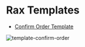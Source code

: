 # Rax Templates

* [Confirm Order Template](./template-confirm-order)

![template-confirm-order](https://user-images.githubusercontent.com/677114/70144258-7c288a00-16d8-11ea-94ac-fdf0df4c9f5e.png)



